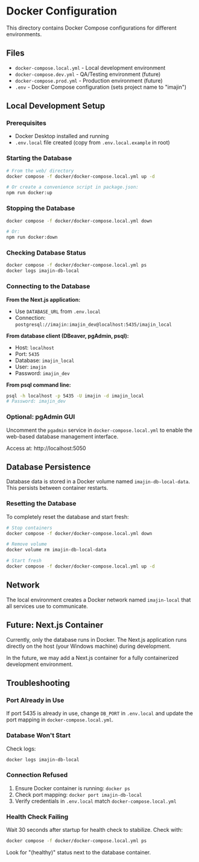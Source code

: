 # Docker Configuration

This directory contains Docker Compose configurations for different environments.

## Files

- `docker-compose.local.yml` - Local development environment
- `docker-compose.dev.yml` - QA/Testing environment (future)
- `docker-compose.prod.yml` - Production environment (future)
- `.env` - Docker Compose configuration (sets project name to "imajin")

## Local Development Setup

### Prerequisites

- Docker Desktop installed and running
- `.env.local` file created (copy from `.env.local.example` in root)

### Starting the Database

```bash
# From the web/ directory
docker compose -f docker/docker-compose.local.yml up -d

# Or create a convenience script in package.json:
npm run docker:up
```

### Stopping the Database

```bash
docker compose -f docker/docker-compose.local.yml down

# Or:
npm run docker:down
```

### Checking Database Status

```bash
docker compose -f docker/docker-compose.local.yml ps
docker logs imajin-db-local
```

### Connecting to the Database

**From the Next.js application:**
- Use `DATABASE_URL` from `.env.local`
- Connection: `postgresql://imajin:imajin_dev@localhost:5435/imajin_local`

**From database client (DBeaver, pgAdmin, psql):**
- Host: `localhost`
- Port: `5435`
- Database: `imajin_local`
- User: `imajin`
- Password: `imajin_dev`

**From psql command line:**
```bash
psql -h localhost -p 5435 -U imajin -d imajin_local
# Password: imajin_dev
```

### Optional: pgAdmin GUI

Uncomment the `pgadmin` service in `docker-compose.local.yml` to enable the web-based database management interface.

Access at: http://localhost:5050

## Database Persistence

Database data is stored in a Docker volume named `imajin-db-local-data`. This persists between container restarts.

### Resetting the Database

To completely reset the database and start fresh:

```bash
# Stop containers
docker compose -f docker/docker-compose.local.yml down

# Remove volume
docker volume rm imajin-db-local-data

# Start fresh
docker compose -f docker/docker-compose.local.yml up -d
```

## Network

The local environment creates a Docker network named `imajin-local` that all services use to communicate.

## Future: Next.js Container

Currently, only the database runs in Docker. The Next.js application runs directly on the host (your Windows machine) during development.

In the future, we may add a Next.js container for a fully containerized development environment.

## Troubleshooting

### Port Already in Use

If port 5435 is already in use, change `DB_PORT` in `.env.local` and update the port mapping in `docker-compose.local.yml`.

### Database Won't Start

Check logs:
```bash
docker logs imajin-db-local
```

### Connection Refused

1. Ensure Docker container is running: `docker ps`
2. Check port mapping: `docker port imajin-db-local`
3. Verify credentials in `.env.local` match `docker-compose.local.yml`

### Health Check Failing

Wait 30 seconds after startup for health check to stabilize. Check with:
```bash
docker compose -f docker/docker-compose.local.yml ps
```

Look for "(healthy)" status next to the database container.
